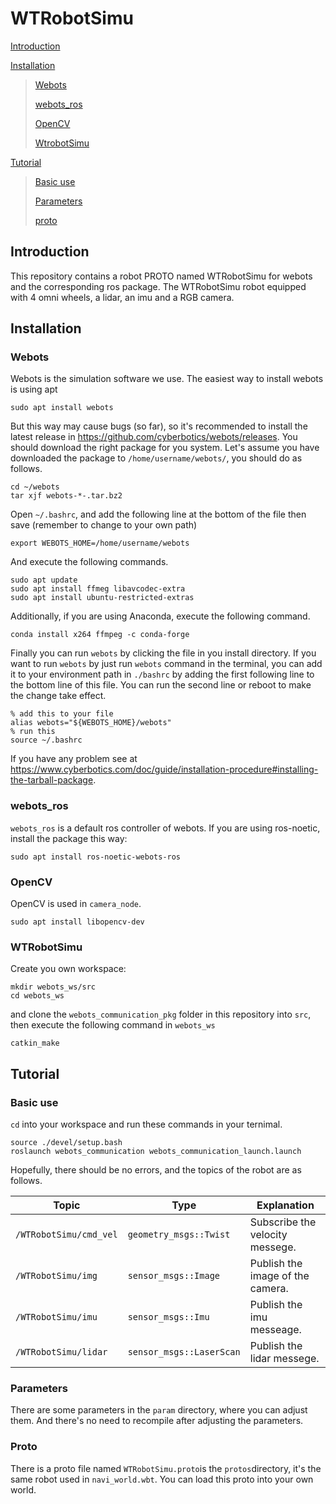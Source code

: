 # WTRobotSimu

[Introduction](#introduction)

[Installation](#installation)
>
>[Webots](#webots)
>
>[webots_ros](#webots_ros)
>
>[OpenCV](#opencv)
>
>[WtrobotSimu](#wtrobotsimu)

[Tutorial](#tutorial)
>
>[Basic use](#basicuse)
>
>[Parameters](#parameters)
>
>[proto](#proto)

## Introduction

This repository contains a robot PROTO named WTRobotSimu for webots and the corresponding ros package. The WTRobotSimu robot equipped with 4 omni wheels, a lidar, an imu and a RGB camera. 

## Installation

### Webots

Webots is the simulation software we use. The easiest way to install webots is using apt

```shell
sudo apt install webots
```

But this way may cause bugs (so far), so it's recommended to install the latest release in https://github.com/cyberbotics/webots/releases. You should download the right package for you system. Let's assume you have downloaded the package to `/home/username/webots/`, you should do as follows.

```shell
cd ~/webots
tar xjf webots-*-.tar.bz2
```

Open `~/.bashrc`, and add the following line at the bottom of the file then save (remember to change to your own path)

```shell
export WEBOTS_HOME=/home/username/webots
```

And execute the following commands.

```shell
sudo apt update
sudo apt install ffmeg libavcodec-extra
sudo apt install ubuntu-restricted-extras
```

Additionally, if you are using Anaconda, execute the following command.

```shell
conda install x264 ffmpeg -c conda-forge
```

Finally you can run `webots` by clicking the file in you install directory. If you want to run `webots` by just run `webots` command in the terminal, you can add it to your environment path in `./bashrc` by adding the first following line to the bottom line of this file. You can run the second line or reboot to make the change take effect.

```shell
% add this to your file
alias webots="${WEBOTS_HOME}/webots"
% run this
source ~/.bashrc
```

If you have any problem see at https://www.cyberbotics.com/doc/guide/installation-procedure#installing-the-tarball-package.

### webots_ros

`webots_ros` is a default ros controller of webots.  If you are using ros-noetic, install the package this way:

```shell
sudo apt install ros-noetic-webots-ros
```

### OpenCV

OpenCV is used in `camera_node`. 

```shell
sudo apt install libopencv-dev
```

### WTRobotSimu

Create you own workspace:

```shell
mkdir webots_ws/src
cd webots_ws
```

and clone the `webots_communication_pkg` folder in this repository into `src`, then execute the following command in `webots_ws`

```shell
catkin_make
```

## Tutorial

### Basic use

`cd` into your workspace and run these commands in your ternimal.

```shell
source ./devel/setup.bash
roslaunch webots_communication webots_communication_launch.launch
```

Hopefully, there should be no errors, and the topics of the robot are as follows.

| Topic                  | Type                     | Explanation                      |
| ---------------------- | ------------------------ | -------------------------------- |
| `/WTRobotSimu/cmd_vel` | `geometry_msgs::Twist`   | Subscribe the velocity messege.  |
| `/WTRobotSimu/img`     | `sensor_msgs::Image`     | Publish the image of the camera. |
| `/WTRobotSimu/imu`     | `sensor_msgs::Imu`       | Publish the imu messeage.        |
| `/WTRobotSimu/lidar`   | `sensor_msgs::LaserScan` | Publish the lidar messege.       |

### Parameters

There are some parameters in the `param` directory, where you can adjust them. And there's no need to recompile after adjusting the parameters.

### Proto

There is a proto file named `WTRobotSimu.proto`is the `protos`directory, it's the same robot used in `navi_world.wbt`. You can load this proto into your own world.

